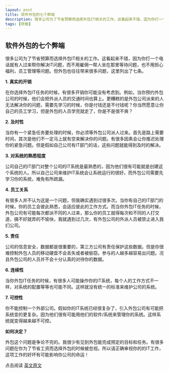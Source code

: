 ```yaml
---
layout: post
title: 软件外包的七个弊端
description: 很多公司为了节省预算而选择外包IT相关的工作。这看起来不错，因为你打一个电话就有人过来帮你解决IT问题，而不用雇佣一帮人坐在那里等待问题，也不用担心福利，员工管理等问题。但外包也往往带来很多问题，这里列出了七条。
tags: [转载]
---
```


## 软件外包的七个弊端

很多公司为了节省预算而选择外包IT相关的工作。这看起来不错，因为你打一个电话就有人过来帮你解决IT问题，而不用雇佣一帮人坐在那里等待问题，也不用担心福利，员工管理等问题。但外包也往往带来很多问题，这里列出了七条。

**1. 真实的开销**

 在你选择外包IT任务的时候，有很多开销你可能没有考虑到。例如，当你预约外包公司的时候，他们会把外派人员的交通时间也算上。更糟糕的是外包公司派来的人无法解决你的问题，需要先学习的时候，你是付钱还是不付钱呢？你当然愿意让你自己的员工学习，但是外包的人员学完就走了，你是不是很不爽？

**2. 及时性**

当你有一个紧急任务要处理的时候，你必须等外包公司派人过来。首先是路上需要时间，其次是他们不一定马上就有空来解决你的问题。有很多因素会让你推迟处理你的紧急问题。但是假如自己公司有IT部门的话，这些问题就能得到及时的解决。

**3. 对系统的熟悉程度**

公司自己的IT部门对整个公司的IT系统是最熟悉的，因为他们很有可能就是创建这个系统的人。所以自己公司来维护IT系统会让系统运行的很好。而外包公司需要先学习你的系统，难免有所疏漏。

**4. 员工关系**

有很多人并不认为这是一个问题，但我确实遇到过很多次。当你有自己的IT部门的时候，你的员工会彼此熟悉，会适应彼此的工作方式。而当你外包IT任务的时候，外包公司有可能每次都派不同的人过来，那么你的员工就得每次和不同的人打交道，搞不好就弄的不愉快，我就遇到过几次，有外包公司的外派人员被禁止进入我们公司。

**5. 责任**

公司的信息安全，数据都是很重要的，第三方公司有责任保护这些数据。但是你很难控制外包人员的移动硬盘不会丢失或者被偷窃。参与的人越多越容易出问题。况且外包公司的人员并不会十分认真的对待你的数据。

**6. 连续性**

当你外包IT任务的时候，有很多人可能操作你的IT系统，每个人的工作方式不一样，对系统的配置等等也可能不同。这样就没有统一的标准来维护公司的系统。

**7. 可控性**

你不能控制一个外部公司。假如你的IT系统已经很复杂了，引入外包公司有可能把系统变的更复杂。因为他们很有可能用他们的软件/系统来管理你的系统。这样系统就变得越来越不可控。

**如何决定？**

外包这个问题是争论不完的。我很少有见到外包能完成预定的目标和任务。有很多问题在你为了节省工资而选择外包的时候被忽视。所以请正确审视你的的IT工作，这项工作的好坏有可能影响你公司的命运！

点击阅读 [英文原文](http://www.techrepublic.com/blog/10things/10-problems-with-outsourcing-it/3016)